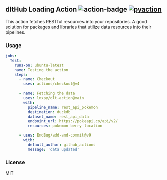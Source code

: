 ## dltHub Loading Action <img alt="action-badge" src="https://img.shields.io/badge/dlt Action-white?logo=github-actions&label=GitHub%20Action&labelColor=white&color=0064D7"> <a href="https://github.com/lnxpy/pyaction"><img alt="pyaction" src="https://img.shields.io/badge/PyAction-white?label=Made%20with&labelColor=white&color=0064D7"></a>

This action fetches RESTful resources into your repositories. A good solution for packages and libraries that utilize data resources into their pipelines.

### Usage
```yml
jobs:
  Test:
    runs-on: ubuntu-latest
    name: Testing the action
    steps:
      - name: Checkout
        uses: actions/checkout@v4

      - name: Fetching the data
        uses: lnxpy/dlt-action@main
        with:
          pipeline_name: rest_api_pokemon
          destination: duckdb
          dataset_name: rest_api_data
          endpoint_url: https://pokeapi.co/api/v2/
          resources: pokemon berry location

      - uses: EndBug/add-and-commit@v9
        with:
          default_author: github_actions
          message: 'data updated'
```

### License
MIT